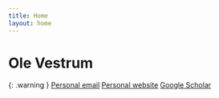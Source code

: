 ```yaml
---
title: Home
layout: home
---
```

<h1> Ole Vestrum </h1>

{: .warning }
[Personal email]
[Personal website]
[Google Scholar]

[Personal website]: https://www.ovestrum.no
[Personal email]: ovestrum@protonmail.com
[Google Scholar]: https://scholar.google.no/citations?user=6VJbdkoAAAAJ&hl=no
[Just the Docs]: https://just-the-docs.github.io/just-the-docs/
[GitHub Pages]: https://docs.github.com/en/pages
[README]: https://github.com/just-the-docs/just-the-docs-template/blob/main/README.md
[Jekyll]: https://jekyllrb.com
[GitHub Pages / Actions workflow]: https://github.blog/changelog/2022-07-27-github-pages-custom-github-actions-workflows-beta/
[use this template]: https://github.com/just-the-docs/just-the-docs-template/generate
